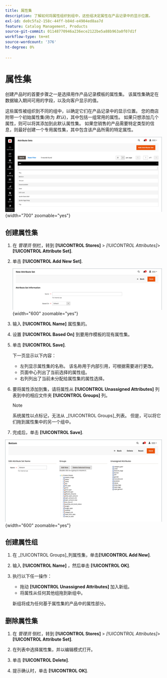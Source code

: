 ```yaml
---
title: 属性集
description: 了解如何将属性组织到组中，这些组决定属性在产品记录中的显示位置。
exl-id: de0c5fa2-158c-44ff-b84d-e4904ed8aa7d
feature: Catalog Management, Products
source-git-commit: 01148770946a236ece2122be5a88b963a0f07d1f
workflow-type: tm+mt
source-wordcount: '376'
ht-degree: 0%

---
```


# 属性集

创建产品时的首要步骤之一是选择用作产品记录模板的属性集。 该属性集确定在数据输入期间可用的字段，以及向客户显示的值。

这些属性被组织到不同的组中，以确定它们在产品记录中的显示位置。 您的商店附带一个初始属性集(称为 _默认_)，其中包括一组常用的属性。 如果只想添加几个属性，则可以将其添加到此默认属性集。 如果您销售的产品需要特定类型的信息，则最好创建一个专用属性集，其中包含该产品所需的特定属性。

![属性集](./assets/attribute-sets.png){width="700" zoomable="yes"}

## 创建属性集

1. 在 _管理员_ 侧栏，转到 **[!UICONTROL Stores]** > _[!UICONTROL Attributes]_>**[!UICONTROL Attribute Set]**.

1. 单击 **[!UICONTROL Add New Set]**.

   ![属性集 — 编辑名称](./assets/attribute-set-new.png){width="600" zoomable="yes"}

1. 输入 **[!UICONTROL Name]** 属性集的。

1. 设置 **[!UICONTROL Based On]** 到要用作模板的现有属性集。

1. 单击 **[!UICONTROL Save]**.

   下一页显示以下内容：

   - 左列显示属性集的名称。 该名称用于内部引用，可根据需要进行更改。
   - 页面中心列出了当前选择的属性组。
   - 右列列出了当前未分配给属性集的属性选择。

1. 要将属性添加到集，请将属性从 **[!UICONTROL Unassigned Attributes]** 列表到中的相应文件夹 **[!UICONTROL Groups]** 列。

   >[!NOTE]
   >
   >系统属性以点标记，无法从 _[!UICONTROL Groups]_列表。 但是，可以将它们拖到属性集中的另一个组中。

1. 完成后，单击 **[!UICONTROL Save]**.

![属性集 — 编辑](./assets/attribute-set-edit.png){width="600" zoomable="yes"}

## 创建属性组

1. 在 _[!UICONTROL Groups]_列属性集，单击&#x200B;**[!UICONTROL Add New]**.

1. 输入 **[!UICONTROL Name]** ，然后单击 **[!UICONTROL OK]**.

1. 执行以下任一操作：

   - 拖动 **[!UICONTROL Unassigned Attributes]** 加入新组。
   - 将属性从任何其他组拖到新组中。

   新组将成为任何基于属性集的产品中的属性部分。

## 删除属性集

1. 在 _管理员_ 侧栏，转到 **[!UICONTROL Stores]** > _[!UICONTROL Attributes]_>**[!UICONTROL Attribute Set]**.

1. 在列表中选择属性集，并以编辑模式打开。

1. 单击 **[!UICONTROL Delete]**.

1. 提示确认时，单击 **[!UICONTROL OK]**.
